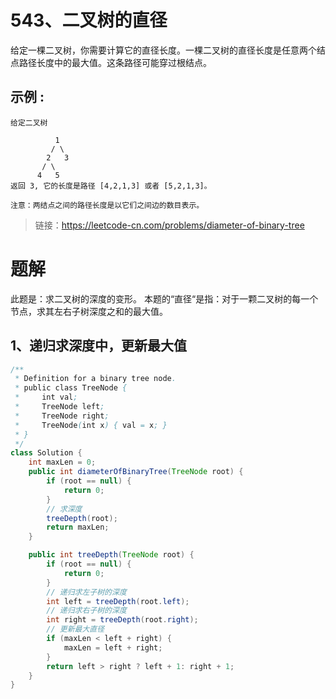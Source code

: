 # 543、二叉树的直径
给定一棵二叉树，你需要计算它的直径长度。一棵二叉树的直径长度是任意两个结点路径长度中的最大值。这条路径可能穿过根结点。

## 示例 :
```
给定二叉树

          1
         / \
        2   3
       / \     
      4   5    
返回 3, 它的长度是路径 [4,2,1,3] 或者 [5,2,1,3]。

注意：两结点之间的路径长度是以它们之间边的数目表示。
```
> 链接：https://leetcode-cn.com/problems/diameter-of-binary-tree
# 题解
此题是：求二叉树的深度的变形。
本题的“直径“是指：对于一颗二叉树的每一个节点，求其左右子树深度之和的最大值。
## 1、递归求深度中，更新最大值
```java
/**
 * Definition for a binary tree node.
 * public class TreeNode {
 *     int val;
 *     TreeNode left;
 *     TreeNode right;
 *     TreeNode(int x) { val = x; }
 * }
 */
class Solution {
    int maxLen = 0;
    public int diameterOfBinaryTree(TreeNode root) {
        if (root == null) {
            return 0;
        }
        // 求深度
        treeDepth(root);
        return maxLen;   
    }

    public int treeDepth(TreeNode root) {
        if (root == null) {
            return 0;
        }
        // 递归求左子树的深度
        int left = treeDepth(root.left);
        // 递归求右子树的深度
        int right = treeDepth(root.right);
        // 更新最大直径
        if (maxLen < left + right) {
            maxLen = left + right;
        }
        return left > right ? left + 1: right + 1;
    }
}
```